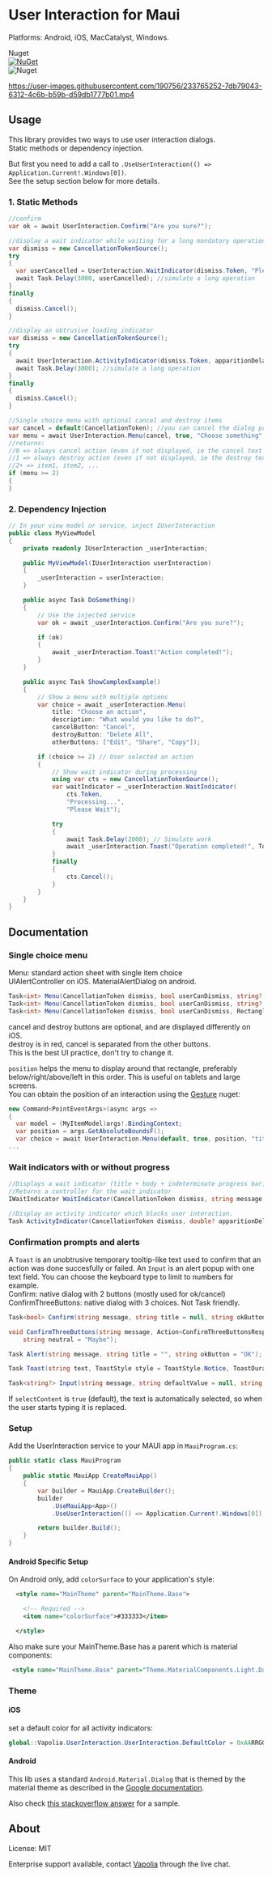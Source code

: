 # User Interaction for Maui

Platforms: Android, iOS, MacCatalyst, Windows.

Nuget  
[![NuGet](https://img.shields.io/nuget/vpre/Vapolia.UserInteraction.svg?style=for-the-badge)](https://www.nuget.org/packages/Vapolia.UserInteraction/)  
![Nuget](https://img.shields.io/nuget/dt/Vapolia.UserInteraction)


https://user-images.githubusercontent.com/190756/233765252-7db79043-6312-4c6b-b59b-d59db1777b01.mp4


## Usage

This library provides two ways to use user interaction dialogs.  
Static methods or dependency injection.

But first you need to add a call to `.UseUserInteraction(() => Application.Current!.Windows[0])`.  
See the setup section below for more details.


### 1. Static Methods
```csharp
//confirm
var ok = await UserInteraction.Confirm("Are you sure?");

//display a wait indicator while waiting for a long mandatory operation to complete
var dismiss = new CancellationTokenSource();
try
{
  var userCancelled = UserInteraction.WaitIndicator(dismiss.Token, "Please wait", "Loggin in");
  await Task.Delay(3000, userCancelled); //simulate a long operation
}
finally
{
  dismiss.Cancel();
}

//display an obtrusive loading indicator
var dismiss = new CancellationTokenSource();
try
{
  await UserInteraction.ActivityIndicator(dismiss.Token, apparitionDelay: 0.5, argbColor: (uint)0xFFFFFF);
  await Task.Delay(3000); //simulate a long operation
}
finally
{
  dismiss.Cancel();
}

//Single choice menu with optional cancel and destroy items
var cancel = default(CancellationToken); //you can cancel the dialog programatically.
var menu = await UserInteraction.Menu(cancel, true, "Choose something", "Cancel", null, "item1", "item2", ...); //You can add as many items as your want
//returns:
//0 => always cancel action (even if not displayed, ie the cancel text is null)
//1 => always destroy action (even if not displayed, ie the destroy text is null)
//2+ => item1, item2, ...
if (menu >= 2)
{
}
```

### 2. Dependency Injection
```csharp
// In your view model or service, inject IUserInteraction
public class MyViewModel
{
    private readonly IUserInteraction _userInteraction;

    public MyViewModel(IUserInteraction userInteraction)
    {
        _userInteraction = userInteraction;
    }

    public async Task DoSomething()
    {
        // Use the injected service
        var ok = await _userInteraction.Confirm("Are you sure?");

        if (ok)
        {
            await _userInteraction.Toast("Action completed!");
        }
    }

    public async Task ShowComplexExample()
    {
        // Show a menu with multiple options
        var choice = await _userInteraction.Menu(
            title: "Choose an action",
            description: "What would you like to do?",
            cancelButton: "Cancel",
            destroyButton: "Delete All",
            otherButtons: ["Edit", "Share", "Copy"]);

        if (choice >= 2) // User selected an action
        {
            // Show wait indicator during processing
            using var cts = new CancellationTokenSource();
            var waitIndicator = _userInteraction.WaitIndicator(
                cts.Token,
                "Processing...",
                "Please Wait");

            try
            {
                await Task.Delay(2000); // Simulate work
                await _userInteraction.Toast("Operation completed!", ToastStyle.Notice);
            }
            finally
            {
                cts.Cancel();
            }
        }
    }
}
```

## Documentation

### Single choice menu
Menu: standard action sheet with single item choice  
UIAlertController on iOS. MaterialAlertDialog on android.


```csharp
Task<int> Menu(CancellationToken dismiss, bool userCanDismiss, string? title, string description, int defaultActionIndex, string cancelButton, string destroyButton, params string[] otherButtons);
Task<int> Menu(CancellationToken dismiss, bool userCanDismiss, string? title, string cancelButton, string? destroyButton, params string[] otherButtons);
Task<int> Menu(CancellationToken dismiss, bool userCanDismiss, RectangleF? position, string? title, string description, int defaultActionIndex, string cancelButton, string destroyButton, params string[] otherButtons);
```
cancel and destroy buttons are optional, and are displayed differently on iOS.  
destroy is in red, cancel is separated from the other buttons.  
This is the best UI practice, don't try to change it.

`position` helps the menu to display around that rectangle, preferably below/right/above/left in this order. This is useful on tablets and large screens.  
You can obtain the position of an interaction using the [Gesture](https://github.com/vapolia/MauiGestures/) nuget:

```csharp
new Command<PointEventArgs>(async args =>
{
  var model = (MyItemModel)args!.BindingContext;
  var position = args.GetAbsoluteBoundsF();
  var choice = await UserInteraction.Menu(default, true, position, "title", cancelButton: "cancel", otherButtons: [ "New", "Open" ]);
...
```

### Wait indicators with or without progress
```csharp
//Displays a wait indicator (title + body + indeterminate progress bar)
//Returns a controller for the wait indicator
IWaitIndicator WaitIndicator(CancellationToken dismiss, string message = null, string title=null, int? displayAfterSeconds = null, bool userCanDismiss = true);

//Display an activity indicator which blocks user interaction.
Task ActivityIndicator(CancellationToken dismiss, double? apparitionDelay = null, uint? argbColor = null);
```

### Confirmation prompts and alerts

A `Toast` is an unobtrusive temporary tooltip-like text used to confirm that an action was done succesfully or failed.
An `Input` is an alert popup with one text field. You can choose the keyboard type to limit to numbers for example.  
Confirm: native dialog with 2 buttons (mostly used for ok/cancel)  
ConfirmThreeButtons: native dialog with 3 choices. Not Task friendly.

```csharp
Task<bool> Confirm(string message, string title = null, string okButton = "OK", string cancelButton = "Cancel", CancellationToken? dismiss = null);

void ConfirmThreeButtons(string message, Action<ConfirmThreeButtonsResponse> answer, string title = null, string positive = "Yes", string negative = "No",
    string neutral = "Maybe");

Task Alert(string message, string title = "", string okButton = "OK");

Task Toast(string text, ToastStyle style = ToastStyle.Notice, ToastDuration duration = ToastDuration.Normal, ToastPosition position = ToastPosition.Bottom, int positionOffset = 20, CancellationToken? dismiss = null);

Task<string?> Input(string message, string defaultValue = null, string placeholder = null, string title = null, string okButton = "OK", string cancelButton = "Cancel", FieldType fieldType = FieldType.Default, int maxLength = 0, bool selectContent = true);
```

If `selectContent` is `true` (default), the text is automatically selected, so when the user starts typing it is replaced.

### Setup

Add the UserInteraction service to your MAUI app in `MauiProgram.cs`:

```csharp
public static class MauiProgram
{
    public static MauiApp CreateMauiApp()
    {
        var builder = MauiApp.CreateBuilder();
        builder
            .UseMauiApp<App>()
            .UseUserInteraction(() => Application.Current!.Windows[0]); // Register UserInteraction

        return builder.Build();
    }
}
```


#### Android Specific Setup

On Android only, add `colorSurface` to your application's style:

```xml
  <style name="MainTheme" parent="MainTheme.Base">

    <!-- Required -->
    <item name="colorSurface">#333333</item>

  </style>
```

Also make sure your MainTheme.Base has a parent which is material components:
```xml
 <style name="MainTheme.Base" parent="Theme.MaterialComponents.Light.DarkActionBar"> ...
```

### Theme

#### iOS
set a default color for all activity indicators:

```csharp
global::Vapolia.UserInteraction.UserInteraction.DefaultColor = 0xAARRGGBB;
```

#### Android
This lib uses a standard `Android.Material.Dialog` that is themed by the material theme as described in the [Google documentation](https://material.io/components/dialogs/android#theming-dialogs). 

Also check [this stackoverflow answer](https://stackoverflow.com/questions/52829954/materialcomponents-theme-alert-dialog-buttons/59110804#59110804) for a sample.

## About

License: MIT

Enterprise support available, contact [Vapolia](https://vapolia.eu) through the live chat.
